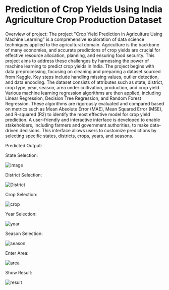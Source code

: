 # Prediction of Crop Yields Using India Agriculture Crop Production Dataset

Overview of project:
The project "Crop Yield Prediction in Agriculture Using Machine Learning" is a comprehensive exploration of data science techniques applied to the agricultural domain. Agriculture is the backbone of many economies, and accurate predictions of crop yields are crucial for effective resource allocation, planning, and ensuring food security. This project aims to address these challenges by harnessing the power of machine learning to predict crop yields in India.
The project begins with data preprocessing, focusing on cleaning and preparing a dataset sourced from Kaggle. Key steps include handling missing values, outlier detection, and data encoding. The dataset consists of attributes such as state, district, crop type, year, season, area under cultivation, production, and crop yield.
Various machine learning regression algorithms are then applied, including Linear Regression, Decision Tree Regression, and Random Forest Regression. These algorithms are rigorously evaluated and compared based on metrics such as Mean Absolute Error (MAE), Mean Squared Error (MSE), and R-squared (R2) to identify the most effective model for crop yield prediction.
A user-friendly and interactive interface is developed to enable stakeholders, including farmers and government authorities, to make data-driven decisions. This interface allows users to customize predictions by selecting specific states, districts, crops, years, and seasons.

Predicted Output:

State Selection:


![image](https://github.com/user-attachments/assets/e555c464-984f-4056-9451-1186c70f6534)

District Selection:

![District](https://github.com/user-attachments/assets/0efc1623-f9fc-4ac0-9e0b-ac1695360157)


Crop Selection:

![crop](https://github.com/user-attachments/assets/64b83717-9b3f-429a-badb-15c1069fbfe4)


Year Selection:

![year](https://github.com/user-attachments/assets/e9bc98a2-1d65-4f61-89e5-a2bec03b9bdf)

Season Selection:

![season](https://github.com/user-attachments/assets/d2062168-d47d-4ab8-ab09-f78007047337)


Enter Area:

![area](https://github.com/user-attachments/assets/e4c2d5ff-c7b0-4e1a-8cab-1328eb74b788)


Show Result:

![result](https://github.com/user-attachments/assets/632c189d-c330-4129-9212-5628769b641d)




